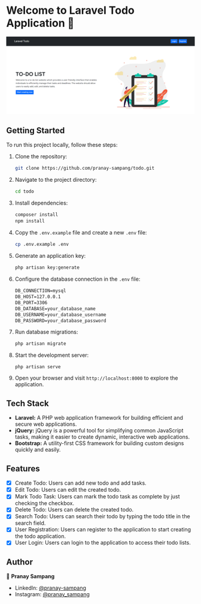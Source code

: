
# Welcome to Laravel Todo Application 👋
![Todo App Screenshot](/public/assets/images/screenshots/hero.png)

## Getting Started

To run this project locally, follow these steps:

1. Clone the repository:

   ```bash
   git clone https://github.com/pranay-sampang/todo.git
   ```

2. Navigate to the project directory:

   ```bash
   cd todo
   ```

3. Install dependencies:

   ```bash
   composer install
   npm install
   ```

4. Copy the `.env.example` file and create a new `.env` file:

   ```bash
   cp .env.example .env
   ```

5. Generate an application key:

   ```bash
   php artisan key:generate
   ```

6. Configure the database connection in the `.env` file:

   ```env
   DB_CONNECTION=mysql
   DB_HOST=127.0.0.1
   DB_PORT=3306
   DB_DATABASE=your_database_name
   DB_USERNAME=your_database_username
   DB_PASSWORD=your_database_password
   ```

7. Run database migrations:

   ```bash
   php artisan migrate
   ```

8. Start the development server:

   ```bash
   php artisan serve
   ```

9. Open your browser and visit `http://localhost:8000` to explore the application.

## Tech Stack

- **Laravel:** A PHP web application framework for building efficient and secure web applications.
- **jQuery:** jQuery is a powerful tool for simplifying common JavaScript tasks, making it easier to create dynamic, interactive web applications.
- **Bootstrap:** A utility-first CSS framework for building custom designs quickly and easily.

## Features

- [x] Create Todo: Users can add new todo and add tasks.
- [x] Edit Todo: Users can edit the created todo.
- [x] Mark Todo Task: Users can mark the todo task as complete by just checking the checkbox.
- [x] Delete Todo: Users can delete the created todo.
- [x] Search Todo: Users can search their todo by typing the todo title in the search field.
- [x] User Registration: Users can register to the application to start creating the todo application.
- [x] User Login: Users can login to the application to access their todo lists.
  
## Author

👤 **Pranay Sampang**

* LinkedIn: [@pranay-sampang](https://www.linkedin.com/in/pranay-sampang-283449208)
* Instagram: [@pranay_sampang](https://www.instagram.com/pranay_sampang)
